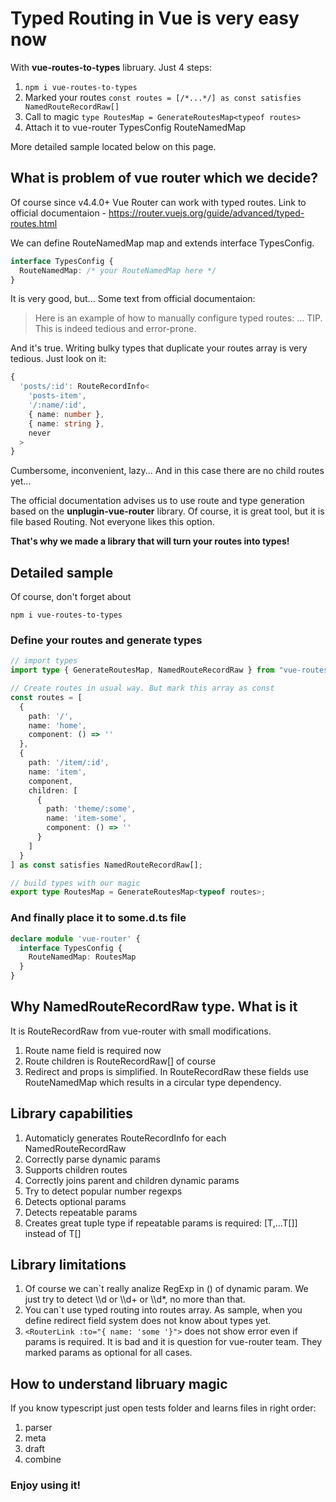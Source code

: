 # Typed Routing in Vue is very easy now

With **vue-routes-to-types** libruary. Just 4 steps:

1. ```npm i vue-routes-to-types```
2. Marked your routes ```const routes = [/*...*/] as const satisfies NamedRouteRecordRaw[]```
3. Call to magic ```type RoutesMap = GenerateRoutesMap<typeof routes>```
4. Attach it to vue-router TypesConfig RouteNamedMap

More detailed sample located below on this page. 

##  What is problem of vue router which we decide?

Of course since v4.4.0+ Vue Router can work with typed routes. Link to official documentaion - <https://router.vuejs.org/guide/advanced/typed-routes.html>

We can define RouteNamedMap map and extends interface TypesConfig.

```ts
interface TypesConfig {
  RouteNamedMap: /* your RouteNamedMap here */
}
```

It is very good, but... Some text from official documentaion:

> Here is an example of how to manually configure typed routes:
  ... 
> TIP. This is indeed tedious and error-prone.

And it's true. Writing bulky types that duplicate your routes array is very tedious. Just look on it:

```ts
{
  'posts/:id': RouteRecordInfo<
    'posts-item',
    '/:name/:id',
    { name: number },
    { name: string },
    never
  >
}
```

Cumbersome, inconvenient, lazy... And in this case there are no child routes yet...

The official documentation advises us to use route and type generation based on the **unplugin-vue-router** 
library. Of course, it is great tool, but it is file based Routing. Not everyone likes this option.

**That's why we made a library that will turn your routes into types!**

## Detailed sample

Of course, don't forget about
```
npm i vue-routes-to-types
```

### Define your routes and generate types
```ts
// import types
import type { GenerateRoutesMap, NamedRouteRecordRaw } from "vue-routes-to-types";

// Create routes in usual way. But mark this array as const
const routes = [
  {
    path: '/',
    name: 'home',
    component: () => ''
  },
  {
    path: '/item/:id',
    name: 'item',
    component,
    children: [
      {
        path: 'theme/:some',
        name: 'item-some',
        component: () => ''
      }
    ]
  }
] as const satisfies NamedRouteRecordRaw[];

// build types with our magic 
export type RoutesMap = GenerateRoutesMap<typeof routes>; 
```

### And finally place it to some.d.ts file
```ts
declare module 'vue-router' {
  interface TypesConfig {
    RouteNamedMap: RoutesMap
  }
}
```

## Why NamedRouteRecordRaw type. What is it

It is RouteRecordRaw from vue-router with small modifications.

1. Route name field is required now
2. Route children is RouteRecordRaw[] of course
3. Redirect and props is simplified. In RouteRecordRaw these fields use RouteNamedMap which results in a circular type dependency.

## Library capabilities

1. Automaticly generates RouteRecordInfo for each NamedRouteRecordRaw
2. Correctly parse dynamic params
3. Supports children routes
4. Correctly joins parent and children dynamic params
5. Try to detect popular number regexps
6. Detects optional params 
7. Detects repeatable params
8. Creates great tuple type if repeatable params is required: [T,...T[]] instead of T[] 

## Library limitations

1. Of course we can`t really analize RegExp in () of dynamic param. We just try to detect \\\d or \\\d+ or \\\d*, no more than that.
2. You can`t use typed routing into routes array. As sample, when you define redirect field system does not know about types yet.
3. ```<RouterLink :to="{ name: 'some '}">``` does not show error even if params is required. It is bad and it is question for vue-router team. They marked params as optional for all cases.

## How to understand libruary magic

If you know typescript just open tests folder and learns files in right order:

1. parser
2. meta
3. draft
4. combine

### Enjoy using it!